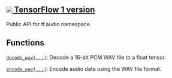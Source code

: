 [ ![](https://tensorflow.google.cn/images/tf_logo_32px.png) TensorFlow 1
version](/versions/r1.15/api_docs/python/tf/audio)  
---  
  
Public API for tf.audio namespace.

## Functions

[`decode_wav(...)`](https://tensorflow.google.cn/api_docs/python/tf/audio/decode_wav):
Decode a 16-bit PCM WAV file to a float tensor.

[`encode_wav(...)`](https://tensorflow.google.cn/api_docs/python/tf/audio/encode_wav):
Encode audio data using the WAV file format.

